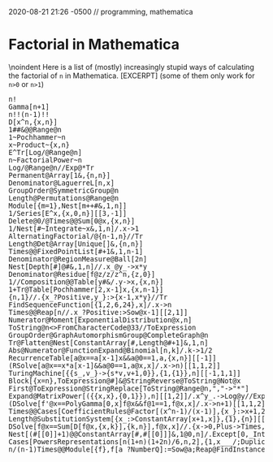 2020-08-21 21:26 -0500 // programming, mathematica

# Factorial in Mathematica

\noindent Here is a list of (mostly) increasingly stupid ways
of calculating the factorial of `n` in Mathematica. [EXCERPT]
(some of them only work for `n>0` or `n>1`)

<pre style='font-size:10pt'>n!
Gamma[n+1]
n!!(n-1)!!
D[x^n,{x,n}]
1##&amp;@@Range@n
1~Pochhammer~n
x~Product~{x,n}
E^Tr[Log/@Range@n]
n~FactorialPower~n
Log/@Range@n//Exp@*Tr
Permanent@Array[1&amp;,{n,n}]
Denominator@LaguerreL[n,x]
GroupOrder@SymmetricGroup@n
Length@Permutations@Range@n
Module[{m=1},Nest[m++#&amp;,1,n]]
1/Series[E^x,{x,0,n}][[3,-1]]
Delete@0/@Times@@Sum[0@x,{x,n}]
1/Nest[#~Integrate~x&amp;,1,n]/.x-&gt;1
AlternatingFactorial/@{n-1,n}//Tr
Length@Det@Array[Unique[]&amp;,{n,n}]
Times@@FixedPointList[#+1&amp;,1,n-1]
Denominator@RegionMeasure@Ball[2n]
Nest[Depth[#]@#&amp;,1,n]//.x_@y_-&gt;x*y
Denominator@Residue[f@z/z/z^n,{z,0}]
1//Composition@@Table[y#&amp;/.y-&gt;x,{x,n}]
1+Tr@Table[Pochhammer[2,x-1]x,{x,n-1}]
{n,1}//.{x_?Positive,y_}:&gt;{x-1,x*y}//Tr
FindSequenceFunction[{1,2,6,24},x]/.x-&gt;n
Times@@Reap[n//.x_?Positive:&gt;Sow@x-1][[2,1]]
Numerator@Moment[ExponentialDistribution@x,n]
ToString@n&lt;&gt;FromCharacterCode@33//ToExpression
GroupOrder@GraphAutomorphismGroup@CompleteGraph@n
Tr@Flatten@Nest[ConstantArray[#,Length@#+1]&amp;,1,n]
Abs@Numerator@FunctionExpand@Binomial[n,k]/.k-&gt;1/2
RecurrenceTable[a@x==a[x-1]x&amp;&amp;a@0==1,a,{x,n}][[-1]]
(RSolve[a@x==x*a[x-1]&amp;&amp;a@0==1,a@x,x]/.x-&gt;n)[[1,1,2]]
TuringMachine[{{s_,v_}-&gt;{s*v,v+1,0}},{1,{1}},n][[-1,1,1]]
Block[{x=n},ToExpression@#]&amp;@StringReverse@ToString@Not@x
First@ToExpression@StringReplace[ToString@Range@n,&quot;,&quot;-&gt;&quot;*&quot;]
Expand@MatrixPower[({{x,x},{0,1}}),n][[1,2]]/.x^y_.-&gt;Log@y//Exp
(DSolve[f&apos;@x==PolyGamma[0,x]f@x&amp;&amp;f@1==1,f@x,x]/.x-&gt;n+1)[[1,1,2]]
Times@@Cases[CoefficientRules@Factor[(x^n-1)/(x-1)],{x_}:&gt;x+1,2]
Length@SubstitutionSystem[{x_:&gt;ConstantArray[x+1,x]},{1},{n}][[1]]
DSolve[f@x==Sum[D[f@x,{x,k}],{k,n}],f@x,x]//.{x-&gt;0,Plus-&gt;Times,_@x_:&gt;x}//Last
Nest[(#[[0]]+1)@@ConstantArray[#,#[[0]]]&amp;,1@0,n]/.Except[0,_Integer]-&gt;Sequence//Length@*f
Cases[PowersRepresentations[n(1+n)(1+2n)/6,n,2],{1,x___/;DuplicateFreeQ@{x},n}:&gt;x*n][[1]]
n/(n-1)Times@@Module[{f},f[a_?NumberQ]:=Sow@a;Reap@FindInstance[0&lt;x&lt;n&amp;&amp;f@x==n-1,x,Integers]][[2,1]]</pre>
